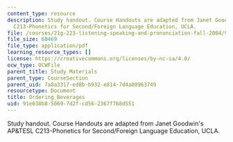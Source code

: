 ```yaml
---
content_type: resource
description: Study handout. Course Handouts are adapted from Janet Goodwin's AP&TESL
  C213-Phonetics for Second/Foreign Language Education, UCLA.
file: /courses/21g-223-listening-speaking-and-pronunciation-fall-2004/91e038b850697d2fcd562367f7b8d551_MIT21G_223F04_ordering_bag.pdf
file_size: 60469
file_type: application/pdf
learning_resource_types: []
license: https://creativecommons.org/licenses/by-nc-sa/4.0/
ocw_type: OCWFile
parent_title: Study Materials
parent_type: CourseSection
parent_uid: 7a8a3317-ed8b-b932-e814-7d4a80963749
resourcetype: Document
title: Ordering_Beverages
uid: 91e038b8-5069-7d2f-cd56-2367f7b8d551
---
```

Study handout. Course Handouts are adapted from Janet Goodwin's AP&TESL C213-Phonetics for Second/Foreign Language Education, UCLA.